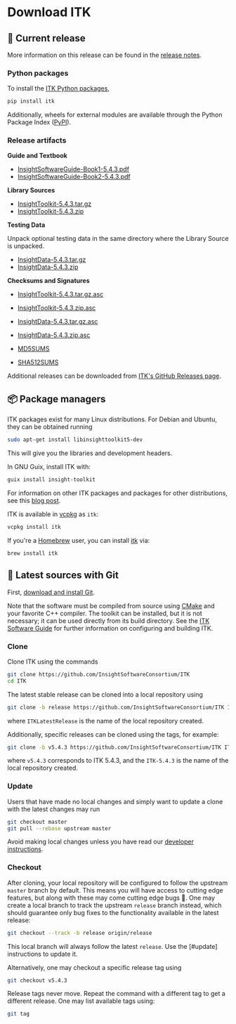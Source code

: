 Download ITK
============

💾 Current release
------------------

More information on this release can be found in the [release notes](releases/5.3.md).

### Python packages

To install the [ITK Python packages],

```bash
pip install itk
```

Additionally, wheels for external modules are available through the Python Package Index ([PyPI]).

### Release artifacts

**Guide and Textbook**

- [InsightSoftwareGuide-Book1-5.4.3.pdf](https://github.com/InsightSoftwareConsortium/ITK/releases/download/v5.4.3/InsightSoftwareGuide-Book1-5.4.3.pdf)
- [InsightSoftwareGuide-Book2-5.4.3.pdf](https://github.com/InsightSoftwareConsortium/ITK/releases/download/v5.4.3/InsightSoftwareGuide-Book2-5.4.3.pdf)

**Library Sources**

- [InsightToolkit-5.4.3.tar.gz](https://github.com/InsightSoftwareConsortium/ITK/releases/download/v5.4.3/InsightToolkit-5.4.3.tar.gz)
- [InsightToolkit-5.4.3.zip](https://github.com/InsightSoftwareConsortium/ITK/releases/download/v5.4.3/InsightToolkit-5.4.3.zip)

**Testing Data**

Unpack optional testing data in the same directory where the Library Source is unpacked.

- [InsightData-5.4.3.tar.gz](https://github.com/InsightSoftwareConsortium/ITK/releases/download/v5.4.3/InsightData-5.4.3.tar.gz)
- [InsightData-5.4.3.zip](https://github.com/InsightSoftwareConsortium/ITK/releases/download/v5.4.3/InsightData-5.4.3.zip)

**Checksums and Signatures**

- [InsightToolkit-5.4.3.tar.gz.asc](https://github.com/InsightSoftwareConsortium/ITK/releases/download/v5.4.3/InsightToolkit-5.4.3.tar.gz.asc)
- [InsightToolkit-5.4.3.zip.asc](https://github.com/InsightSoftwareConsortium/ITK/releases/download/v5.4.3/InsightToolkit-5.4.3.zip.asc)

- [InsightData-5.4.3.tar.gz.asc](https://github.com/InsightSoftwareConsortium/ITK/releases/download/v5.4.3/InsightData-5.4.3.tar.gz.asc)
- [InsightData-5.4.3.zip.asc](https://github.com/InsightSoftwareConsortium/ITK/releases/download/v5.4.3/InsightData-5.4.3.zip.asc)

- [MD5SUMS](https://github.com/InsightSoftwareConsortium/ITK/releases/download/v5.4.3/MD5SUMS)
- [SHA512SUMS](https://github.com/InsightSoftwareConsortium/ITK/releases/download/v5.4.3/SHA512SUMS)

Additional releases can be downloaded from [ITK's GitHub Releases page].

📦 Package managers
-------------------

ITK packages exist for many Linux distributions. For Debian and Ubuntu, they
can be obtained running

```bash
sudo apt-get install libinsighttoolkit5-dev
```

This will give you the libraries and development headers.

In GNU Guix, install ITK with:

```bash
guix install insight-toolkit
```

For information on other ITK packages and packages for other distributions, see
this [blog post].

ITK is available in [vcpkg] as `itk`:

```bash
vcpkg install itk
```

If you're a [Homebrew](https://brew.sh/) user, you can install [itk](https://formulae.brew.sh/formula/itk) via:

```bash
brew install itk
```

🚀 Latest sources with Git
--------------------------

First, [download and install Git](https://git-scm.com/downloads).

Note that the software must be compiled from source using [CMake] and your
favorite C++ compiler. The toolkit can be installed, but it is not necessary;
it can be used directly from its build directory. See the [ITK Software Guide]
for further information on configuring and building ITK.

### Clone

Clone ITK using the commands

```bash
git clone https://github.com/InsightSoftwareConsortium/ITK
cd ITK
```

The latest stable release can be cloned into a local repository using

```bash
git clone -b release https://github.com/InsightSoftwareConsortium/ITK ITKLatestRelease
```
where `ITKLatestRelease` is the name of the local repository created.

Additionally, specific releases can be cloned using the tags, for example:

```bash
git clone -b v5.4.3 https://github.com/InsightSoftwareConsortium/ITK ITK-5.4.3
```
where `v5.4.3` corresponds to ITK 5.4.3, and the `ITK-5.4.3` is the name
of the local repository created.

### Update

Users that have made no local changes and simply want to update a clone with
the latest changes may run

```bash
git checkout master
git pull --rebase upstream master
```

Avoid making local changes unless you have read our [developer
instructions](contributing/index.md).

### Checkout

After cloning, your local repository will be configured to follow the upstream
`master` branch by default. This means you will have access to cutting edge
features, but along with these may come cutting edge bugs :grimacing:. One may
create a local branch to track the upstream `release` branch instead, which
should guarantee only bug fixes to the functionality available in the latest
release:

```bash
git checkout --track -b release origin/release
```

This local branch will always follow the latest `release`. Use the [#update]
instructions to update it.

Alternatively, one may checkout a specific release tag using

```bash
git checkout v5.4.3
```

Release tags never move. Repeat the command with a different tag to get a
different release. One may list available tags using:

```bash
git tag
```

[blog post]: https://blog.kitware.com/itk-packages-in-linux-distributions/
[CMake]: https://cmake.org/
[Git]: https://git-scm.com
[GNU Guix]: https://guix.gnu.org/
[ITK Python packages]: https://itkpythonpackage.readthedocs.io/en/latest/Quick_start_guide.html
[ITK's GitHub Releases page]: https://github.com/InsightSoftwareConsortium/ITK/releases
[ITKPythonPackage]: https://itkpythonpackage.readthedocs.io/en/latest/index.html
[ITK Software Guide]: https://github.com/InsightSoftwareConsortium/ITKSoftwareGuide/releases
[PyPI]: https://pypi.org/search/?q=itk
[vcpkg]: https://github.com/microsoft/vcpkg
